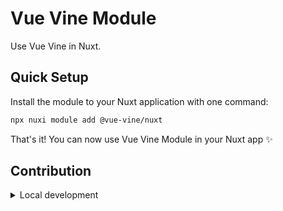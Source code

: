 # Vue Vine Module

Use Vue Vine in Nuxt.

## Quick Setup

Install the module to your Nuxt application with one command:

```bash
npx nuxi module add @vue-vine/nuxt
```

That's it! You can now use Vue Vine Module in your Nuxt app ✨

## Contribution

<details>
  <summary>Local development</summary>

  ```bash
  # Install dependencies
  pnpm install

  # Generate type stubs
  pnpm run dev:prepare

  # Develop with the playground
  pnpm run dev

  # Build the playground
  pnpm run dev:build

  # Run ESLint
  pnpm run lint

  # Run Vitest
  pnpm run test
  pnpm run test:watch

  # Release new version
  pnpm run release
  ```

</details>
